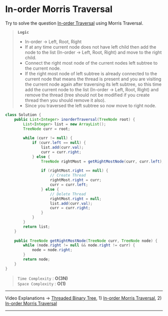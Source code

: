 # In-order Morris Traversal
Try to solve the question [In-order Traversal](https://leetcode.com/problems/binary-tree-inorder-traversal/submissions/) using Morris Traversal.     
> **`Logic`**          
> * In-order -> Left, Root, Right
> * If at any time current node does not have left child then add the node to the list (In-order -> Left, Root, Right) and move to the right child.
> * Connect the right most node of the current nodes left subtree to the current node.
> * If the right most node of left subtree is already connected to the current node that means the thread is present and you are visiting the current node again after 
> traversing its left subtree, so this time add the current node to the list (In-order -> Left, Root, Right) and remove the thread (tree should not be modified if you 
> create thread then you should remove it also).
> * Since you traversed the left subtree so now move to right node.
```java
class Solution {
    public List<Integer> inorderTraversal(TreeNode root) {
        List<Integer> list = new ArrayList();
        TreeNode curr = root;
        
        while (curr != null) {
            if (curr.left == null) {
                list.add(curr.val);
                curr = curr.right;
            } else {
                TreeNode rightMost = getRightMostNode(curr, curr.left);
                
                if (rightMost.right == null) {
                    // Create Thread
                    rightMost.right = curr;
                    curr = curr.left;
                } else {
                    // Delete Thread
                    rightMost.right = null;
                    list.add(curr.val);
                    curr = curr.right;
                }
            }
        }
        return list;
    }    
    
    public TreeNode getRightMostNode(TreeNode curr, TreeNode node) {
        while (node.right != null && node.right != curr) {
            node = node.right;
        }
        return node;
    }
}      
```
> `Time Complexity` : **O(3N)**    
> `Space Complexity` : **O(1)**    
---
Video Explanations -> [Threaded Binary Tree](https://www.youtube.com/watch?v=viegWtuH0uI&list=WL&index=9), 
                      1) [In-order Morris Traversal](https://www.youtube.com/watch?v=oz17ihxBxgU&list=WL&index=9), 
                      2) [In-order Morris Traversal](https://www.youtube.com/watch?v=80Zug6D1_r4&list=PLgUwDviBIf0q8Hkd7bK2Bpryj2xVJk8Vk&index=38)
<hr>
